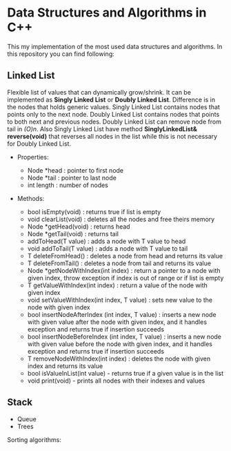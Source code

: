 # Data Structures and Algorithms in C++

This my implementation of the most used data structures and algorithms.
In this repository you can find following:

## Linked List
  
Flexible list of values that can dynamically grow/shrink. It can be implemented as **Singly Linked List** or **Doubly Linked List**. Difference is in the nodes that holds generic values. Singly Linked List contains nodes that points only to the next node. Doubly Linked List contains nodes that points to both next and previous nodes. Doubly Linked List can remove node from tail in *(O)n*. Also Singly Linked List have method **SinglyLinkedList& reverse(void)** that reverses all nodes in the list while this is not necessary for Doubly Linked List.

  - Properties: 
    - Node<T> *head : pointer to first node
    - Node<T> *tail : pointer to last node
    - int length : number of nodes
  
  - Methods:
    - bool isEmpty(void) : returns true if list is empty
    - void clearList(void) : deletes all the nodes and free theirs memory
    - Node<T> *getHead(void) : returns head
    - Node<T> *getTail(void) : returns tail
    - addToHead(T value) : adds a node with T value to head
    - void addToTail(T value) : adds a node with T value to tail
    - T deleteFromHead() : deletes a node from head and returns its value
    - T deleteFromTail() : deletes a node from tail and returns its value
    - Node<T> *getNodeWithIndex(int index) : return a pointer to a node with given index, throw exception if index is out of range or if list is empty
    - T getValueWithIndex(int index) : return a value of the node with given index
    - void setValueWithIndex(int index, T value) : sets new value to the node with given index
    - bool insertNodeAfterIndex (int index, T value) : inserts a new node with given value after the node with given index, and it handles exception and returns true if insertion succeeds
    - bool insertNodeBeforeIndex (int index, T value) : inserts a new node with given value before the node with given index, and it handles exception and returns true if insertion succeeds
    - T removeNodeWithIndex(int index) : deletes the node with given index and returns its value
    - bool isValueInList(int value) - returns true if a given value is in the list
    - void print(void) - prints all nodes with their indexes and values
  
## Stack
- Queue
- Trees


Sorting algorithms:
